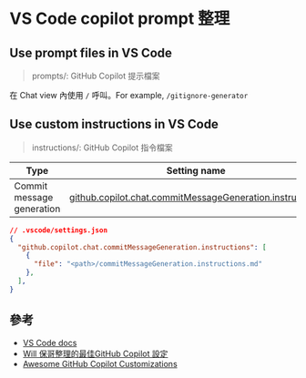 # VS Code copilot prompt 整理

## Use prompt files in VS Code
> prompts/: GitHub Copilot 提示檔案

在 Chat view 內使用 `/` 呼叫。For example, `/gitignore-generator`

## Use custom instructions in VS Code
> instructions/: GitHub Copilot 指令檔案

| Type | Setting name |
| --- | --- |
| Commit message generation | [github.copilot.chat.commitMessageGeneration.instructions](vscode://settings/github.copilot.chat.commitMessageGeneration.instructions) |

```json
// .vscode/settings.json
{
  "github.copilot.chat.commitMessageGeneration.instructions": [
    {
      "file": "<path>/commitMessageGeneration.instructions.md"
    },
  ],
}
```

## 參考

- [VS Code docs](https://code.visualstudio.com/docs/copilot/customization/overview?originUrl=%2Fdocs%2Fcopilot%2Fcustomization%2Fprompt-files)
- [Will 保哥整理的最佳GitHub Copilot 設定](https://github.com/doggy8088/github-copilot-configs)
- [Awesome GitHub Copilot Customizations](https://github.com/github/awesome-copilot)